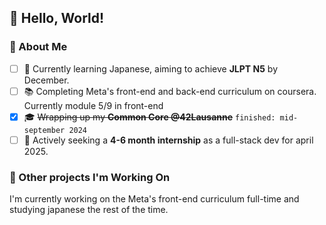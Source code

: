 ## 👋 Hello, World!

### 🌱 About Me
- [ ] 🌸 Currently learning Japanese, aiming to achieve **JLPT N5** by December.
- [ ] 📚 Completing Meta's front-end and back-end curriculum on coursera. Currently module 5/9 in front-end
- [x] 🎓 ~~Wrapping up my **Common Core @42Lausanne**~~ `finished: mid-september 2024`
- [ ] 🎯 Actively seeking a **4-6 month internship** as a full-stack dev for april 2025.

### 🚀 Other projects I'm Working On
I'm currently working on the Meta's front-end curriculum full-time and studying japanese the rest of the time.
